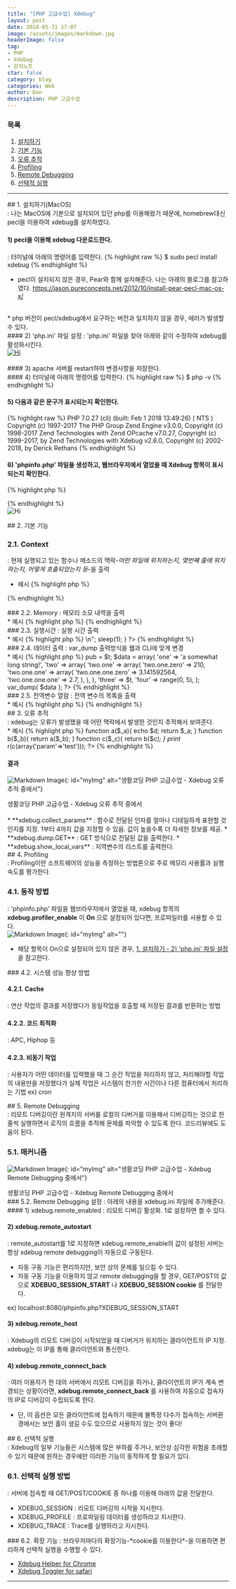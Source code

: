 ```yaml
---
title: "[PHP 고급수업] Xdebug"
layout: post
date: 2018-05-31 17:07
image: /assets/images/markdown.jpg
headerImage: false
tag:
- PHP
- Xdebug
- 강의노트
star: false
category: blog
categories: Web
author: Dan
description: PHP 고급수업
---
```

### 목록
1. <a href="#one">설치하기</a><br>
2. <a href="#two">기본 기능</a><br>
3. <a href="#three">오류 추적</a><br>
4. <a href="#four">Profiling</a><br>
5. <a href="#five">Remote Debugging</a><br>
6. <a href="#six">선택적 실행</a><br>

---
<div id="one"></div>
## 1. 설치하기(MacOS)
<div class="underlined"></div>
: 나는 MacOS에 기본으로 설치되어 있던 php를 이용해왔기 때문에, homebrew대신 pecl을 이용하여 xdebug를 설치하였다.

#### 1) pecl을 이용해 xdebug 다운로드한다.
: 터미널에 아래의 명령어를 입력한다.
{% highlight raw %}
$ sudo pecl install xdebug
{% endhighlight %}

* pecl이 설치되지 않은 경우, Pear와 함께 설치해준다. 나는 아래의 블로그를 참고하였다.
https://jason.pureconcepts.net/2012/10/install-pear-pecl-mac-os-x/
<br>
* php 버전이 pecl/xdebug에서 요구하는 버전과 일치하지 않을 경우, 에러가 발생할 수 있다.
<br>

<div id="php"></div>
#### 2) 'php.ini' 파일 설정
: 'php.ini' 파일을 찾아 아래와 같이 수정하여 xdebug를 활성화시킨다.
<div id="demo" class="gallery"><a href="https://dandand-an.github.io/assets/images/%EC%8A%A4%ED%81%AC%EB%A6%B0%EC%83%B72018-06-01-1.jpg" title="Hi"><img src ="https://dandand-an.github.io/assets/images/%EC%8A%A4%ED%81%AC%EB%A6%B0%EC%83%B72018-06-01-1.jpg" title="Hi"/></a></div>
<br>
#### 3) apache 서버를 restart하여 변경사항을 저장한다.
<br>
#### 4) 터미널에 아래의 명령어를 입력한다.
{% highlight raw %}
$ php -v
{% endhighlight %}

#### 5) 다음과 같은 문구가 표시되는지 확인한다.
{% highlight raw %}
PHP 7.0.27 (cli) (built: Feb  1 2018 13:49:26) ( NTS )
Copyright (c) 1997-2017 The PHP Group
Zend Engine v3.0.0, Copyright (c) 1998-2017 Zend Technologies
    with Zend OPcache v7.0.27, Copyright (c) 1999-2017, by Zend Technologies
    with Xdebug v2.6.0, Copyright (c) 2002-2018, by Derick Rethans
{% endhighlight %}

#### 6) 'phpinfo.php' 파일을 생성하고, 웹브라우저에서 열었을 때 Xdebug 항목이 표시되는지 확인한다.
{% highlight php %}
<?php
  phpinfo();
?>
{% endhighlight %}
<br>
![Hi][2]

 <div class="breaker"></div>
<div id="two"></div>
## 2. 기본 기능
<div class="underlined"></div>

### 2.1. Context
: 현재 실행되고 있는 함수나 메소드의 맥락-*어떤 파일에 위치하는지, 몇번째 줄에 위치하는지, 어떻게 호출되었는지 등*-을 출력
<br>
* 예시
{% highlight php %}
<?php
    function fix_string($a)
    {
        echo "Called @ ".
            xdebug_call_file().
            ":".
            xdebug_call_line().
            " from ".
            xdebug_call_function();
    }

    $ret = fix_string(array('Derick'));
?>
{% endhighlight %}

<div class="breaker"></div>
### 2.2. Memory
: 메모리 소모 내역을 출력
<br>
* 예시
{% highlight php %}
<?php
$text = "coding everybody";
$prev_mem = xdebug_memory_usage();
for($i=0; $i<10; $i++){
        $text.=$text;
        echo $i.':'.xdebug_memory_usage().':'.(xdebug_memory_usage()-$prev_mem).':'.strlen($text)."\n";
}
?>
{% endhighlight %}

<div class="breaker"></div>
### 2.3. 실행시간
: 실행 시간 출력
<br>
* 예시
{% highlight php %}
<?php
echo xdebug_time_index()."\n";
for($i=0; $i<3; $i++){
        echo xdebug_time_index()."<br />\n";
        sleep(1);
}
?>
{% endhighlight %}

<div class="breaker"></div>
### 2.4. 데이터 출력
: var_dump 출력방식을 웹과 CLI에 맞게 변경
<br>
* 예시
{% highlight php %}
<?php
class test {
    public $pub = false;
    private $priv = true;
    protected $prot = 42;
}
$t = new test;
$t->pub = $t;
$data = array(
    'one' => 'a somewhat long string!',
    'two' => array(
        'two.one' => array(
            'two.one.zero' => 210,
            'two.one.one' => array(
                'two.one.one.zero' => 3.141592564,
                'two.one.one.one'  => 2.7,
            ),
        ),
    ),
    'three' => $t,
    'four' => range(0, 5),
);
var_dump( $data );
?>
{% endhighlight %}

<div class="breaker"></div>
### 2.5. 전역변수 열람
: 전역 변수의 목록을 출력
<br>
* 예시
{% highlight php %}
<?php
ini_set('xdebug.dump.GET', '*');
ini_set('xdebug.dump.SERVER','*');
xdebug_dump_superglobals();
?>
{% endhighlight %}


 <div class="breaker"></div>
<div id="three"></div>
## 3. 오류 추적
<div class="underlined"></div>
: xdebug는 오류가 발생했을 때 어떤 맥락에서 발생한 것인지 추적해서 보여준다.
<br>
* 예시
{% highlight php %}
<?php
ini_set('xdebug.collect_params', '4');
ini_set('xdebug.dump.GET', '* ');
ini_set('xdebug.dump.SERVER', 'REQUEST_URI');
ini_set('xdebug.show_local_vars', 'on');

function a($_a){
        echo $d;
        return $_a;     
}
function b($_b){
        return a($_b);
}
function c($_c){
        return b($_c);
}
print_ r(c(array('param'=>'test')));
?>
{% endhighlight %}

#### 결과
![Markdown Image][3]{: id="myImg" alt="생활코딩 PHP 고급수업 - Xdebug 오류 추적 중에서"}
<figcaption class="caption">생활코딩 PHP 고급수업 - Xdebug 오류 추적 중에서</figcaption>
<br>
* **xdebug.collect_params** : 함수로 전달된 인자를 얼마나 디테일하게 표현할 것인지를 지정. 1부터 4까지 값을 지정할 수 있음. 값이 높을수록 더 자세한 정보를 제공.
* **xdebug.dump.GET** : GET 방식으로 전달된 값을 출력한다.
* **xdebug.show_local_vars** : 지역변수의 리스트를 출력한다.

 <div class="breaker"></div>
<div id="four"></div>
## 4. Profiling
<div class="underlined"></div>
: Profiling이란 소프트웨어의 성능을 측정하는 방법론으로 주로 메모리 사용률과 실행 속도를 평가한다.

### 4.1. 동작 방법
: 'phpinfo.php' 파일을 웹브라우저에서 열었을 때, xdebug 항목의 **xdebug.profiler_enable** 이 **On** 으로 설정되어 있다면, 프로파일러를 사용할 수 있다.<br>
![Markdown Image][4]{: id="myImg" alt=""}
<br>
* 해당 항목이 On으로 설정되어 있지 않은 경우, <a href="#php" style="text-decoration:underline;">1. 설치하기 - 2) 'php.ini' 파일 설정</a> 을 참고한다.

<div class="breaker"></div>
### 4.2. 시스템 성능 향상 방법

#### 4.2.1. Cache
: 연산 작업의 결과를 저장했다가 동일작업을 호출할 때 저장된 결과를 반환하는 방법
<br>

#### 4.2.2. 코드 최적화
: APC, Hiphop 등
<br>

#### 4.2.3. 비동기 작업
: 사용자가 어떤 데이터를 입력했을 때 그 순간 작업을 처리하지 않고, 처리해야할 작업의 내용만을 저장했다가 실제 작업은 시스템이 한가한 시간이나 다른 컴퓨터에서 처리하는 기법 ex) cron
<br>
 <div class="breaker"></div>

<div id="five"></div>
## 5. Remote Debugging
<div class="underlined"></div>
: 리모트 디버깅이란 원격지의 서버를 로컬의 디버거를 이용해서 디버깅하는 것으로 한줄씩 실행하면서 로직의 흐름을 추적해 문제를 파악할 수 있도록 한다. 코드리뷰에도 도움이 된다.

### 5.1. 매커니즘
![Markdown Image][5]{: id="myImg" alt="생활코딩 PHP 고급수업 - Xdebug Remote Debugging 중에서"}
<figcaption class="caption">생활코딩 PHP 고급수업 - Xdebug Remote Debugging 중에서</figcaption>

<div class="breaker"></div>
### 5.2. Remote Debugging 설정
: 아래의 내용을 xdebug.ini 파일에 추가해준다.
<br>
#### 1) xdebug.remote_enabled
: 리모트 디버깅 활성화. 1로 설정하면 켤 수 있다.<br>

#### 2) xdebug.remote_autostart
: remote_autostart를 1로 지정하면 xdebug.remote_enable의 값이 설정된 서버는 항상 xdebug remote debugging이 자동으로 구동된다.
<br>
* 자동 구동 기능은 편리하지만, 보안 상의 문제를 일으킬 수 있다.
* 자동 구동 기능을 이용하지 않고 remote debugging을 할 경우, GET/POST의 값으로 **XDEBUG_SESSION_START** 나 **XDEBUG_SESSION cookie** 를 전달한다.
<p> ex) localhost:8080/phpinfo.php?XDEBUG_SESSION_START </p>

#### 3) xdebug.remote_host
: Xdebug의 리모트 디버깅이 시작되었을 때 디버거가 위치하는 클라이언트의 IP 지정. xdebug는 이 IP를 통해 클라이언트와 통신한다.
<br>
#### 4) xdebug.remote_connect_back
: 여러 이용자가 한 대의 서버에서 리모트 디버깅을 하거나, 클라이언트의 IP가 계속 변경되는 상황이라면, **xdebug.remote_connect_back** 를 사용하여 자동으로 접속자의 IP로 디버깅이 수립되도록 한다.<br>
* 단, 이 옵션은 모든 클라이언트에 접속하기 때문에 불특정 다수가 접속하는 서버환경에서는 보안 홀이 생길 수도 있으므로 사용하지 않는 것이 좋다!

 <div class="breaker"></div>

<div id="six"></div>
## 6. 선택적 실행
<div class="underlined"></div>
: Xdebug의 일부 기능들은 시스템에 많은 부하를 주거나, 보안상 심각한 위험을 초래할 수 있기 때문에 원하는 경우에만 이러한 기능이 동작하게 할 필요가 있다.

### 6.1. 선택적 실행 방법
: 서버에 접속할 때 GET/POST/COOKIE 중 하나를 이용해 아래의 값을 전달한다.

* XDEBUG_SESSION
 : 리모트 디버깅의 시작을 지시한다.<br>
* XDEBUG_PROFILE
 : 프로파일링 데이터를 생성하라고 지시한다.<br>
* XDEBUG_TRACE
 : Trace를 실행하라고 지시한다.<br>

 <div class="breaker"></div>
### 6.2. 확장 기능
: 브라우저마다의 확장기능-*cookie를 이용한다*-을 이용하면 편리하게 선택적 실행을 수행할 수 있다.<br>

* <a href="https://chrome.google.com/webstore/detail/xdebug-helper/eadndfjplgieldjbigjakmdgkmoaaaoc">Xdebug Helper for Chrome</a>
* <a href="https://github.com/benmatselby/xdebug-toggler">Xdebug Toggler for safari</a>

---
[1]: /assets/images/스크린샷2018-06-01-1.jpg
[2]: /assets/images/스크린샷2018-06-01-2.jpg
[3]: /assets/images/1219.jpg
[4]: /assets/images/스크린샷2018-06-01-3.jpg
[5]: /assets/images/1225.gif
